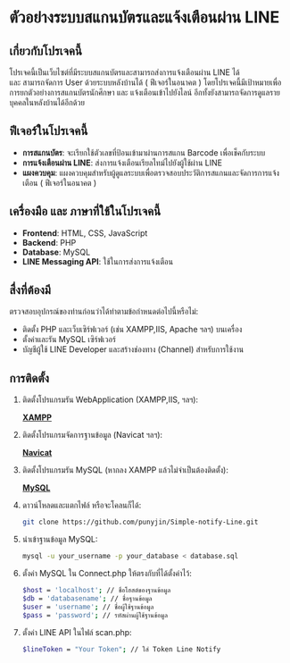 # ตัวอย่างระบบสแกนบัตรและแจ้งเตือนผ่าน LINE 

## เกี่ยวกับโปรเจคนี้
โปรเจคนี้เป็นเว็บไซต์ที่มีระบบสแกนบัตรและสามารถส่งการแจ้งเตือนผ่าน LINE ได้            
และ สามารถจัดการ User ด้วยระบบหลังบ้านได้ ( ฟีเจอร์ในอนาคต )
โดยโปรเจคนี้มีเป้าหมายเพื่อการยกตัวอย่างการสแกนบัตรนักศึกษา และ แจ้งเตือนเข้าไปยังไลน์ อีกทั้งยังสามารถจัดการดูแลรายบุคคลในหลังบ้านได้อีกด้วย 

## ฟีเจอร์ในโปรเจคนี้ 
- **การสแกนบัตร**: จะเรียกใช้ตัวเลขที่ป้อนเข้ามาผ่านการสแกน Barcode เพื่อเช็คกับระบบ
- **การแจ้งเตือนผ่าน LINE**: ส่งการแจ้งเตือนเรียลไทม์ไปยังผู้ใช้ผ่าน LINE
- **แผงควบคุม**: แผงควบคุมสำหรับผู้ดูแลระบบเพื่อตรวจสอบประวัติการสแกนและจัดการการแจ้งเตือน ( ฟีเจอร์ในอนาคต )

## เครื่องมือ และ ภาษาที่ใช้ในโปรเจคนี้
- **Frontend**: HTML, CSS, JavaScript
- **Backend**: PHP
- **Database**: MySQL
- **LINE Messaging API**: ใช้ในการส่งการแจ้งเตือน

## สื่งที่ต้องมี
ตรวจสอบอุปกรณ์ของท่านก่อนว่าได้ทำตามข้อกำหนดต่อไปนี้หรือไม่:
- ติดตั้ง PHP และเว็บเซิร์ฟเวอร์ (เช่น XAMPP,IIS, Apache ฯลฯ) บนเครื่อง
- ตั้งค่าและรัน MySQL เซิร์ฟเวอร์
- บัญชีผู้ใช้ LINE Developer และสร้างช่องทาง (Channel) สำหรับการใช้งาน
  
## การติดตั้ง
1. ติดตั้งโปรแกรมรัน WebApplication (XAMPP,IIS, ฯลฯ):
   
   **[XAMPP](https://www.apachefriends.org/download.html)**
2. ติดตั้งโปรแกรมจัดการฐานข้อมูล (Navicat ฯลฯ):

   **[Navicat](https://navicat.com/en/)**
3. ติดตั้งโปรแกรมรัน MySQL (หากลง XAMPP แล้วไม่จำเป็นต้องติดตั้ง):

   **[MySQL](https://www.mysql.com/)**
   
4. ดาวน์โหลดและแตกไฟล์ หรือจะโคลนก็ได้:
   ```bash
   git clone https://github.com/punyjin/Simple-notify-Line.git
5. นำเข้าฐานข้อมูล MySQL:
   ```bash
   mysql -u your_username -p your_database < database.sql
6. ตั้งค่า MySQL ใน Connect.php ให้ตรงกับที่ได้ตั้งค่าไว้:
     ```bash
    $host = 'localhost'; // ชื่อโฮสต์ของฐานข้อมูล
    $db = 'databasename'; // ชื่อฐานข้อมูล
    $user = 'username'; // ชื่อผู้ใช้ฐานข้อมูล
    $pass = 'password'; // รหัสผ่านผู้ใช้ฐานข้อมูล
7. ตั้งค่า LINE API ในไฟล์ scan.php:
   ```bash
   $lineToken = "Your Token"; // ใส่ Token Line Notify

   
